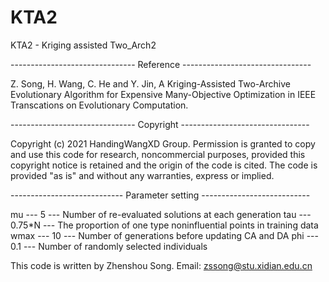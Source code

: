 # KTA2
KTA2 - Kriging assisted Two_Arch2

------------------------------- Reference --------------------------------

Z. Song, H. Wang, C. He and Y. Jin, A Kriging-Assisted Two-Archive Evolutionary Algorithm for Expensive Many-Objective Optimization in IEEE Transcations on Evolutionary Computation.

------------------------------- Copyright --------------------------------

Copyright (c) 2021 HandingWangXD Group. Permission is granted to copy and use this code for research, noncommercial purposes, provided this copyright notice is retained and the origin of the code is cited. The code is provided "as is" and without any warranties, express or implied.

---------------------------- Parameter setting ---------------------------

mu   ---  5 --- Number of re-evaluated solutions at each generation
tau  ---  0.75*N --- The proportion of one type noninfluential points in
training data
wmax ---  10 ---  Number of generations before updating CA and DA
phi  ---  0.1 --- Number of randomly selected individuals


This code is written by Zhenshou Song.
Email: zssong@stu.xidian.edu.cn
